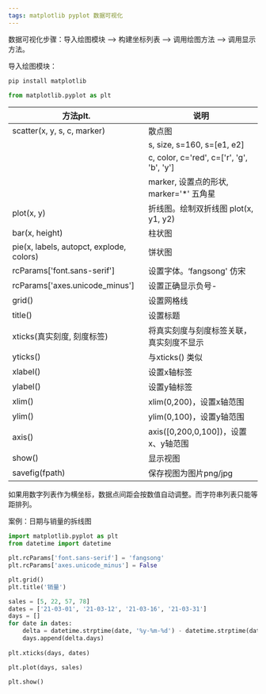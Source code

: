 ```yaml
---
tags: matplotlib pyplot 数据可视化
---
```


数据可视化步骤：导入绘图模块 --> 构建坐标列表 --> 调用绘图方法 --> 调用显示方法。

导入绘图模块：
```Python
pip install matplotlib

from matplotlib.pyplot as plt
```

| 方法plt. | 说明 |
| --- | --- |
| scatter(x, y, s, c, marker) | 散点图 |
|| s, size, s=160, s=\[e1, e2\] |
|| c, color, c='red', c=\['r', 'g', 'b', 'y'\] |
|| marker, 设置点的形状, marker='\*' 五角星|
| plot(x, y) | 折线图。绘制双折线图 plot(x, y1, y2) |
| bar(x, height) | 柱状图 |
| pie(x, labels, autopct, explode, colors) | 饼状图 |
| rcParams\['font.sans-serif'\] | 设置字体。‘fangsong' 仿宋 |
| rcParams\['axes.unicode_minus'\] | 设置正确显示负号- |
| grid() | 设置网格线 |
| title() | 设置标题 |
| xticks(真实刻度, 刻度标签) | 将真实刻度与刻度标签关联，真实刻度不显示 |
| yticks() | 与xticks() 类似 |
| xlabel() | 设置x轴标签 |
| ylabel() | 设置y轴标签 |
| xlim() | xlim(0,200)，设置x轴范围 |
| ylim() | ylim(0,100)，设置y轴范围 |
| axis() | axis(\[0,200,0,100\])，设置x、y轴范围 |
| show() | 显示视图 |
| savefig(fpath) | 保存视图为图片png/jpg |

如果用数字列表作为横坐标，数据点间距会按数值自动调整。而字符串列表只能等距排列。

案例：日期与销量的拆线图
```Python
import matplotlib.pyplot as plt
from datetime import datetime

plt.rcParams['font.sans-serif'] = 'fangsong'
plt.rcParams['axes.unicode_minus'] = False

plt.grid()
plt.title('销量')

sales = [5, 22, 57, 78]
dates = ['21-03-01', '21-03-12', '21-03-16', '21-03-31']
days = []
for date in dates:
    delta = datetime.strptime(date, '%y-%m-%d') - datetime.strptime(dates[0], '%y-%m-%d')
    days.append(delta.days)
    
plt.xticks(days, dates)

plt.plot(days, sales)

plt.show()

```